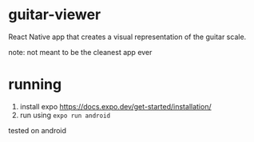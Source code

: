 # guitar-viewer
React Native app that creates a visual representation of the guitar scale.

note: not meant to be the cleanest app ever

# running
1. install expo https://docs.expo.dev/get-started/installation/
2. run using `expo run android`

tested on android

